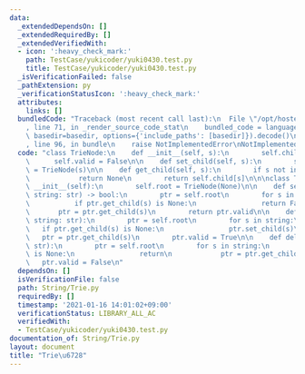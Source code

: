 ```yaml
---
data:
  _extendedDependsOn: []
  _extendedRequiredBy: []
  _extendedVerifiedWith:
  - icon: ':heavy_check_mark:'
    path: TestCase/yukicoder/yuki0430.test.py
    title: TestCase/yukicoder/yuki0430.test.py
  _isVerificationFailed: false
  _pathExtension: py
  _verificationStatusIcon: ':heavy_check_mark:'
  attributes:
    links: []
  bundledCode: "Traceback (most recent call last):\n  File \"/opt/hostedtoolcache/Python/3.9.1/x64/lib/python3.9/site-packages/onlinejudge_verify/documentation/build.py\"\
    , line 71, in _render_source_code_stat\n    bundled_code = language.bundle(stat.path,\
    \ basedir=basedir, options={'include_paths': [basedir]}).decode()\n  File \"/opt/hostedtoolcache/Python/3.9.1/x64/lib/python3.9/site-packages/onlinejudge_verify/languages/python.py\"\
    , line 96, in bundle\n    raise NotImplementedError\nNotImplementedError\n"
  code: "class TrieNode:\n    def __init__(self, s):\n        self.child = {}\n  \
    \      self.valid = False\n\n    def set_child(self, s):\n        self.child[s]\
    \ = TrieNode(s)\n\n    def get_child(self, s):\n        if s not in self.child:\n\
    \            return None\n        return self.child[s]\n\n\nclass Trie:\n    def\
    \ __init__(self):\n        self.root = TrieNode(None)\n\n    def search(self,\
    \ string: str) -> bool:\n        ptr = self.root\n        for s in string:\n \
    \           if ptr.get_child(s) is None:\n                return False\n     \
    \       ptr = ptr.get_child(s)\n        return ptr.valid\n\n    def insert(self,\
    \ string: str):\n        ptr = self.root\n        for s in string:\n         \
    \   if ptr.get_child(s) is None:\n                ptr.set_child(s)\n         \
    \   ptr = ptr.get_child(s)\n        ptr.valid = True\n\n    def delete(self, string:\
    \ str):\n        ptr = self.root\n        for s in string:\n            if ptr.get_child(s)\
    \ is None:\n                return\n            ptr = ptr.get_child(s)\n     \
    \   ptr.valid = False\n"
  dependsOn: []
  isVerificationFile: false
  path: String/Trie.py
  requiredBy: []
  timestamp: '2021-01-16 14:01:02+09:00'
  verificationStatus: LIBRARY_ALL_AC
  verifiedWith:
  - TestCase/yukicoder/yuki0430.test.py
documentation_of: String/Trie.py
layout: document
title: "Trie\u6728"
---
```

